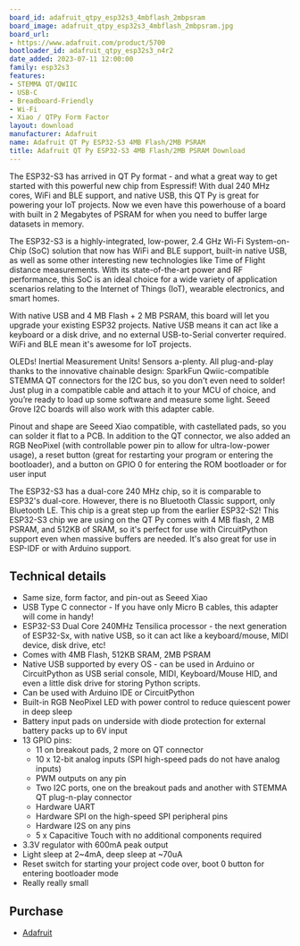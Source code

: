 ```yaml
---
board_id: adafruit_qtpy_esp32s3_4mbflash_2mbpsram
board_image: adafruit_qtpy_esp32s3_4mbflash_2mbpsram.jpg
board_url:
- https://www.adafruit.com/product/5700
bootloader_id: adafruit_qtpy_esp32s3_n4r2
date_added: 2023-07-11 12:00:00
family: esp32s3
features:
- STEMMA QT/QWIIC
- USB-C
- Breadboard-Friendly
- Wi-Fi
- Xiao / QTPy Form Factor
layout: download
manufacturer: Adafruit
name: Adafruit QT Py ESP32-S3 4MB Flash/2MB PSRAM
title: Adafruit QT Py ESP32-S3 4MB Flash/2MB PSRAM Download
---
```


The ESP32-S3 has arrived in QT Py format - and what a great way to get started with this powerful new chip from Espressif! With dual 240 MHz cores, WiFi and BLE support, and native USB, this QT Py is great for powering your IoT projects. Now we even have this powerhouse of a board with built in 2 Megabytes of PSRAM for when you need to buffer large datasets in memory.

The ESP32-S3 is a highly-integrated, low-power, 2.4 GHz Wi-Fi System-on-Chip (SoC) solution that now has WiFi and BLE support, built-in native USB, as well as some other interesting new technologies like Time of Flight distance measurements. With its state-of-the-art power and RF performance, this SoC is an ideal choice for a wide variety of application scenarios relating to the Internet of Things (IoT), wearable electronics, and smart homes.

With native USB and 4 MB Flash + 2 MB PSRAM, this board will let you upgrade your existing ESP32 projects. Native USB means it can act like a keyboard or a disk drive, and no external USB-to-Serial converter required. WiFi and BLE mean it's awesome for IoT projects.

OLEDs! Inertial Measurement Units! Sensors a-plenty. All plug-and-play thanks to the innovative chainable design: SparkFun Qwiic-compatible STEMMA QT connectors for the I2C bus, so you don't even need to solder! Just plug in a compatible cable and attach it to your MCU of choice, and you’re ready to load up some software and measure some light. Seeed Grove I2C boards will also work with this adapter cable.

Pinout and shape are Seeed Xiao compatible, with castellated pads, so you can solder it flat to a PCB. In addition to the QT connector, we also added an RGB NeoPixel (with controllable power pin to allow for ultra-low-power usage), a reset button (great for restarting your program or entering the bootloader), and a button on GPIO 0 for entering the ROM bootloader or for user input

The ESP32-S3 has a dual-core 240 MHz chip, so it is comparable to ESP32's dual-core. However, there is no Bluetooth Classic support, only Bluetooth LE. This chip is a great step up from the earlier ESP32-S2! This ESP32-S3 chip we are using on the QT Py comes with 4 MB flash, 2 MB PSRAM, and 512KB of SRAM, so it's perfect for use with CircuitPython support even when massive buffers are needed. It's also great for use in ESP-IDF or with Arduino support.

## Technical details

* Same size, form factor, and pin-out as Seeed Xiao
* USB Type C connector - If you have only Micro B cables, this adapter will come in handy!
* ESP32-S3 Dual Core 240MHz Tensilica processor - the next generation of ESP32-Sx, with native USB, so it can act like a keyboard/mouse, MIDI device, disk drive, etc!
* Comes with 4MB Flash, 512KB SRAM, 2MB PSRAM
* Native USB supported by every OS - can be used in Arduino or CircuitPython as USB serial console, MIDI, Keyboard/Mouse HID, and even a little disk drive for storing Python scripts.
* Can be used with Arduino IDE or CircuitPython
* Built-in RGB NeoPixel LED with power control to reduce quiescent power in deep sleep
* Battery input pads on underside with diode protection for external battery packs up to 6V input
* 13 GPIO pins:
	* 11 on breakout pads, 2 more on QT connector
	* 10 x 12-bit analog inputs (SPI high-speed pads do not have analog inputs)
	* PWM outputs on any pin
	* Two I2C ports, one on the breakout pads and another with STEMMA QT plug-n-play connector
	* Hardware UART
	* Hardware SPI on the high-speed SPI peripheral pins
	* Hardware I2S on any pins
	* 5 x Capacitive Touch with no additional components required
* 3.3V regulator with 600mA peak output
* Light sleep at 2~4mA, deep sleep at ~70uA
* Reset switch for starting your project code over, boot 0 button for entering bootloader mode
* Really really small

## Purchase

* [Adafruit](https://www.adafruit.com/product/5700)
